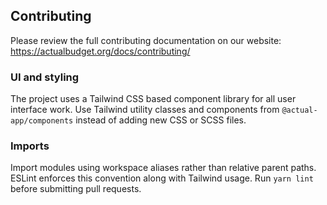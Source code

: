 ## Contributing

Please review the full contributing documentation on our website:
https://actualbudget.org/docs/contributing/

### UI and styling

The project uses a Tailwind CSS based component library for all user interface
work. Use Tailwind utility classes and components from `@actual-app/components`
instead of adding new CSS or SCSS files.

### Imports

Import modules using workspace aliases rather than relative parent paths.
ESLint enforces this convention along with Tailwind usage. Run `yarn lint`
before submitting pull requests.
